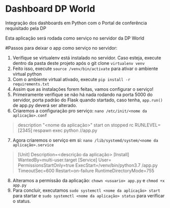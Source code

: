 # Dashboard DP World

Integração dos dashboards em Python com o Portal de conferência requisitado pela DP

Esta aplicação será rodada como serviço no servidor da DP World

#Passos para deixar o app como serviço no servidor: 

1. Verifique se virtualenv está instalado no servidor. Caso esteja, execute dentro da pasta deste projeto após o git clone `virtualenv venv`
2. Feito isso, execute `source /venv/bin/activate` para ativar o ambiente virtual python
3. Com o ambiente virtual ativado, execute `pip install -r requirements.txt`
4. Assim que as instalações forem feitas, vamos configurar o serviço!
5. Primeiramente verifique se não há nada rodando na porta 5000 do servidor, porta padrão do Flask quando startado, caso tenha, `app.run()` de app.py deverá ser alterado.
6. Criaremos a configuração pro serviço: `nano /etc/init/<nome da aplicação>.conf`
> description "<nome da aplicação>"
> start on stopped rc RUNLEVEL=[2345]
> respawn
> exec python /<caminho onde o gitclone foi dado>/app.py
7. Agora criaremos o serviço em si: `nano /lib/systemd/system/<nome da aplicação>.service`
> [Unit]
> Description=<descrição da aplicação>
> [Install]
> WantedBy=multi-user.target
> [Service]
> User=<usuario>
> PermissionsStartOnly=true
> ExecStart=<caminho do git clone>/venv/bin/python3.7 <caminho do git clone>/app.py
> TimeoutSec=600
> Restart=on-failure
> RuntimeDirectoryMode=755
8. Alteramos a permissão da aplicação: `chown <usuario> app.py` e `chmod +x app.py`
9. Para concluir, executamos `sudo systemctl <nome da aplicação> start` para startar e `sudo systemctl <nome da aplicação> status` para verificar o status.
